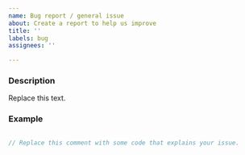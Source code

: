 ```yaml
---
name: Bug report / general issue
about: Create a report to help us improve
title: ''
labels: bug
assignees: ''

---
```


### Description
<!--
Please describe what your issue is, what you expected to happen and what you did to make it happen.
Optional: It'd be amazing if you've already done some first steps in debugging this. Any info is appreciated!
Otherwise, feel free to attach any files or logs, as they help out a lot.
-->

Replace this text.

### Example
```cs

// Replace this comment with some code that explains your issue.

```
